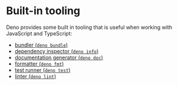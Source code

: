 # Built-in tooling

Deno provides some built in tooling that is useful when working with JavaScript
and TypeScript:

- [bundler (`deno bundle`)](./tools/bundler.md)
- [dependency inspector (`deno info`)](./tools/dependency_inspector.md)
- [documentation generator (`deno doc`)](./tools/documentation_generator.md)
- [formatter (`deno fmt`)](./tools/formatter.md)
- [test runner (`deno test`)](./testing.md)
- [linter (`deno lint`)](./tools/linter.md)
